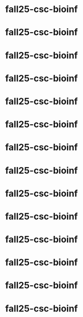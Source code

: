 # fall25-csc-bioinf
# fall25-csc-bioinf
# fall25-csc-bioinf
# fall25-csc-bioinf
# fall25-csc-bioinf
# fall25-csc-bioinf
# fall25-csc-bioinf
# fall25-csc-bioinf
# fall25-csc-bioinf
# fall25-csc-bioinf
# fall25-csc-bioinf
# fall25-csc-bioinf
# fall25-csc-bioinf
# fall25-csc-bioinf
